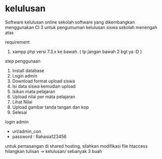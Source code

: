 # kelulusan
Software kelulusan online sekolah
software yang dikembangkan menggunakan CI 3 untuk pengumuman kelulusan siswa sekolah menengah atas

requirement
1. xampp php versi 7.3.x ke bawah. ( tp jangan bawah 2 bgt ya :D )

step penggunaan
1. Install database
2. Login admin
3. Download format upload siswa
4. Isi data siswa kemudian upload
5. Isikan mata pelajaran
6. Upload nilai per mata pelajaran
7. Lihat Nilai
8. Upload gambar tanda tangan dan kop 
9. Selesai

login admin
- url/admin_con
- password : Rahasia123456

untuk pemasangan di shared hosting, silahkan modifikasi file htaccess
hilangkan tulisan -> kelulusan/ sebanyak 3 buah
